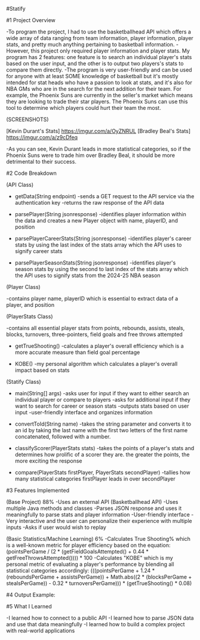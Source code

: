 #Statify

#1 Project Overview

-To program the project, I had to use the basketballhead API which offers a wide array of data ranging from team information, player information, player stats, and pretty much anything pertaining to basketball information. 
-However, this project only required player information and player stats. My program has 2 features: one feature is to search an individual player's stats based on the user input, and the other is to output two players's stats to compare them directly. -The program is very user-friendly and can be used for anyone with at least SOME knowledge of basketball but it's mostly intended for stat heads who have a passion to look at stats, and it's also for NBA GMs who are in the search for the next addition for their team. For example, the Phoenix Suns are currently in the seller's market which means they are looking to trade their star players. The Phoenix Suns can use this tool to determine which players could hurt their team the most. 

(SCREENSHOTS)

[Kevin Durant's Stats] https://imgur.com/a/OyZNRUL
[Bradley Beal's Stats] https://imgur.com/a/z9cDfeq


-As you can see, Kevin Durant leads in more statistical categories, so if the Phoenix Suns were to trade him over Bradley Beal, it should be more detrimental to their success.

#2 Code Breakdown

(API Class)

* getData(String endpoint)
-sends a GET request to the API service via the authentication key
-returns the raw response of the API data

* parsePlayer(String jsonresponse)
-identifies player information within the data and creates a new Player object with name, playerID, and position

* parsePlayerCareerStats(String jsonresponse)
-identifies player's career stats by using the last index of the stats array which the API uses to signify career stats

* parsePlayerSeasonStats(String jsonresponse) 
-identifies player's season stats by using the second to last index of the stats array which the API uses to signify stats from the 2024-25 NBA season

(Player Class)

-contains player name, playerID which is essential to extract data of a player, and position

(PlayerStats Class)

-contains all essential player stats from points, rebounds, assists, steals, blocks, turnovers, three-pointers, field goals and free throws attempted

* getTrueShooting() 
-calculates a player's overall efficiency which is a more accurate measure than field goal percentage

* KOBE() 
-my personal algorithm which calculates a player's overall impact based on stats

(Statify Class)

* main(String[] args)
-asks user for input if they want to either search an individual player or compare to players
-asks for additional input if they want to search for career or season stats
-outputs stats based on user input
-user-friendly interface and organizes information

* convertToId(String name)
-takes the string parameter and converts it to an id by taking the last name with the first two letters of the first name concatenated, followed with a number. 

* classifyScorer(PlayerStats stats) 
-takes the points of a player's stats and determines how prolific of a scorer they are. the greater the points, the more exciting the response

* compare(PlayerStats firstPlayer, PlayerStats secondPlayer)
-tallies how many statistical categories firstPlayer leads in over secondPlayer

#3 Features Implemented

(Base Project) 88%
-Uses an external API (Basketballhead API)
-Uses multiple Java methods and classes
-Parses JSON response and uses it meaningfully to parse stats and player information
-User-friendly interface
-Very interactive and the user can personalize their experience with multiple inputs
-Asks if user would wish to replay

(Basic Statistics/Machine Learning) 6%
-Calculates True Shooting% which is a well-known metric for player efficiency based on the equation:
(pointsPerGame / (2 * (getFieldGoalsAttempted() + 0.44 * getFreeThrowsAttempted()))) * 100
-Calculates "KOBE" which is my personal metric of evaluating a player's performance by blending all statistical categories accordingly:
(((pointsPerGame + 1.24 * (reboundsPerGame + assistsPerGame)) + Math.abs((2 * (blocksPerGame + stealsPerGame)) - 0.32 * turnoversPerGame))) * (getTrueShooting() * 0.08)

#4 Output Example: 

#5 What I Learned

-I learned how to connect to a public API
-I learned how to parse JSON data and use that data meaningfully
-I learned how to build a complex project with real-world applications

